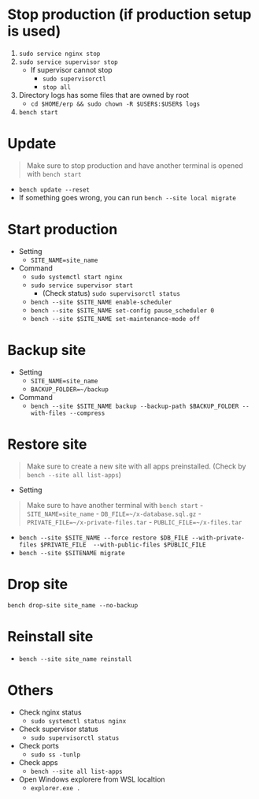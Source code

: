 # Stop production (if production setup is used)
1. `sudo service nginx stop`
2. `sudo service supervisor stop`
	- If supervisor cannot stop
        - `sudo supervisorctl`
        - `stop all`
3. Directory logs has some files that are owned by root
	- `cd $HOME/erp && sudo chown -R $USER$:$USER$ logs`
4. `bench start`

# Update
> Make sure to stop production and have another terminal is opened with `bench start`
- `bench update --reset`
- If something goes wrong, you can run `bench --site local migrate`
  
# Start production
- Setting
    - `SITE_NAME=site_name`
- Command
    - `sudo systemctl start nginx`
    - `sudo service supervisor start`
        - (Check status) `sudo supervisorctl status`
    - `bench --site $SITE_NAME enable-scheduler`
    - `bench --site $SITE_NAME set-config pause_scheduler 0`
    - `bench --site $SITE_NAME set-maintenance-mode off`

# Backup site
- Setting
    - `SITE_NAME=site_name`
    - `BACKUP_FOLDER=~/backup`
- Command
    - `bench --site $SITE_NAME backup --backup-path $BACKUP_FOLDER --with-files --compress`

# Restore site
> Make sure to create a new site with all apps preinstalled. (Check by `bench --site all list-apps`)
- Setting
> Make sure to have another terminal with `bench start`
    - `SITE_NAME=site_name`
    - `DB_FILE=~/x-database.sql.gz`
    - `PRIVATE_FILE=~/x-private-files.tar`
    - `PUBLIC_FILE=~/x-files.tar`
- `bench --site $SITE_NAME --force restore $DB_FILE --with-private-files $PRIVATE_FILE  --with-public-files $PUBLIC_FILE`
- `bench --site $SITENAME migrate`

# Drop site
`bench drop-site site_name --no-backup`

# Reinstall site
- `bench --site site_name reinstall`

# Others
- Check nginx status
    - `sudo systemctl status nginx`
- Check supervisor status
    - `sudo supervisorctl status`
- Check ports
    - `sudo ss -tunlp`
- Check apps
    - `bench --site all list-apps`
- Open Windows explorere from WSL localtion
    - `explorer.exe .`
